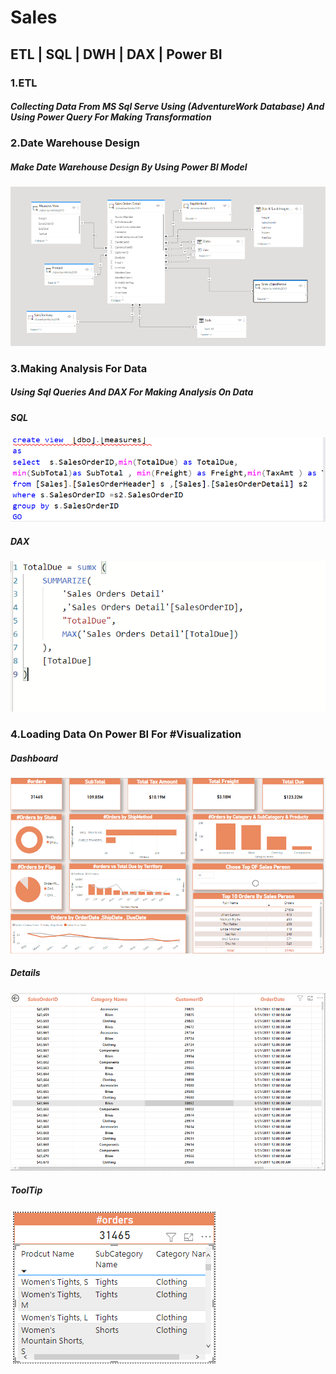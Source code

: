 # Sales
## ETL | SQL | DWH | DAX | Power BI
### 1.ETL
##### Collecting Data From  MS Sql Serve Using (AdventureWork Database) And Using Power Query For Making Transformation
### 2.Date Warehouse Design
##### Make Date Warehouse Design By Using Power BI Model
![](Date_Warehouse_Design.PNG)
### 3.Making Analysis For Data
##### Using Sql Queries And DAX  For Making Analysis On Data 
##### SQL
![](Analysis.PNG)
##### DAX
![](DAX.PNG)
### 4.Loading Data On Power BI For #Visualization
##### Dashboard
![](Sales.PNG)
##### Details 
![](details.PNG)
##### ToolTip
![](tooltip.PNG)


